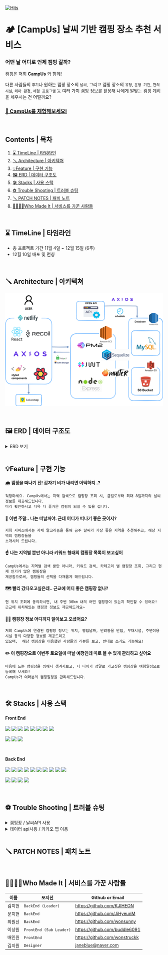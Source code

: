 [![Hits](https://hits.seeyoufarm.com/api/count/incr/badge.svg?url=https%3A%2F%2Fgithub.com%2FHH-campUs%2FcampUs_FE&count_bg=%235185A6&title_bg=%2380A3D6&icon=riseup.svg&icon_color=%23FFFFFF&title=Visitors&edge_flat=false)](https://hits.seeyoufarm.com)

# 🏕️ [CampUs] 날씨 기반 캠핑 장소 추천 서비스

### 어떤 날 어디로 언제 캠핑 갈까?

캠핑은 저희 **CampUs** 와 함께! <br>

다른 사람들의 `후기`나 원하는 캠핑 장소의 `날씨`, 그리고 캠핑 장소의 `유형`, `운영 기간`, `편의 시설`, 
`테마 환경`, `체험 프로그램` 등 여러 가지 캠핑 정보를 활용해 나에게 알맞는 캠핑 계획을 세우시는 건 어떨까요?


  
### [🚗 CampUs를 체험해보세요!](https://camp-us.co.kr/)  

<br/>

## Contents | 목차
1. [⌛ TimeLine | 타임라인](#-timeline-|-타임라인)
2. [🪛 Architecture | 아키텍쳐](#-architecture-|-아키텍쳐)
3. [💡Feature | 구현 기능](#-feature-|-구현-기능)
4. [🖼️ ERD | 데이터 구조도](#-erd-|-데이터-구조도)
5. [🛠️ Stacks | 사용 스택](#-stacks-|-사용-스택)
6. [⚽ Trouble Shooting | 트러블 슈팅](#-trouble-shooting-|-트러블-슈팅)
7. [🪛 PATCH NOTES | 패치 노트](#-patch-notes-|-패치-노트)
8. [👨‍💻👩‍💻Who Made It | 서비스를 가꾼 사람들](#-who-made-it-|-서비스를-가꾼-사람들)

<br/>


## ⌛ TimeLine | 타임라인
- 총 프로젝트 기간 11월 4일 ~ 12월 15일 (6주)
- 12월 10일 배포 및 런칭

<br/>



## 🪛 Architecture | 아키텍쳐

![title](https://github.com/HH-campUs/campUs_FE/blob/master/public/Architecture.png)   

<br/>

## 🖼️ ERD | 데이터 구조도
<details>
  <summary> ERD 보기 </summary>
  <div markdown="1">
    <img src="https://github.com/HH-campUs/campUs_FE/blob/master/public/ERD.png" alt="image">
  </div>
</details>
<br/>

## 💡Feature | 구현 기능

#### 🌧️ 캠핑을 떠나기 전! 갑자기 비가 내리면 어떡하지..?
  ```
  걱정마세요. CampUs에서는 지역 검색으로 캠핑장 조회 시, 금일로부터 최대 8일까지의 날씨 정보를 제공해드립니다. 
  미리 확인하시고 더욱 더 즐거운 캠핑이 되실 수 있을 겁니다.
  ```
#### 🤔 이번 주말.. 나는 떠날꺼야. 근데 어디가 떠나기 좋은 곳이지?
  ```
  저희 서비스에서는 자체 알고리즘을 통해 금주 날씨가 가장 좋은 지역을 추천해주고, 해당 지역의 캠핑장들을 
  소개시켜 드립니다.
  ```
#### ☝ 나는 지역별 뿐만 아니라 키워드 형태의 캠핑장 목록이 보고싶어
  ```
  CampUs에서는 지역별 검색 뿐만 아니라, 키워드 검색, 카테고리 별 캠핑장 조회, 그리고 현재 인기가 많은 캠핑장을 
  제공함으로써, 캠핑들의 선택을 다채롭게 해드립니다.
  ```
#### 🗺️ 빨리 갔다오고싶은데.. 근교에 어디 좋은 캠핑장 없나?
  ```
  현 위치 조회에 동의하시면, 내 주변 30km 내의 어떤 캠핑장이 있는지 확인할 수 있어요!
  근교에 위치해있는 캠핑장 정보도 제공해드려요~
  ```
#### 🙋‍♀️ 캠핑장 정보 어디까지 알아보고 오셨어요?
  ```
  저희 CampUs에 연결된 캠핑장 정보는 위치, 영업날짜, 반려동물 반입, 부대시설, 주변이용시설 등의 다양한 정보를 제공드리고 
  있으며,  해당 캠핑장을 이용했던 사람들의 리뷰를 보고, 반대로 쓰기도 가능해요!
  ```
  
#### ✏️ 이 캠핑장으로 이번주 토요일에 떠날 예정인데 따로 볼 수 있게 관리하고 싶어요
  ```
  마음에 드는 캠핑장을 찜해서 챙겨서보고, 더 나아가 정말로 가고싶은 캠핑장을 여행일정으로 등록해 보세요! 
  CampUs가 여러분의 캠핑일정을 관리해드립니다.
  ```
<br/>


## 🛠️ Stacks | 사용 스택
**Front End**
<br/>
<br/>
<img src="https://img.shields.io/badge/TYPESCRIPT-3178C6?style=for-the-badge&logo=Typescript&logoColor=black"> <img src="https://img.shields.io/badge/REACT-61DAFB?style=for-the-badge&logo=REACT&logoColor=black"> <img src="https://img.shields.io/badge/REACT QUERY-FF4154?style=for-the-badge&logo=React Query&logoColor=white"> <img src="https://img.shields.io/badge/RECOIL-0078D4?style=for-the-badge&logo=RECOIL&logoColor=black"> <img src="https://img.shields.io/badge/STYLED-COMPONENTS-DB7093?style=for-the-badge&logo=STYLEDCOMPONENTS&logoColor=white">
<img src="https://img.shields.io/badge/CSS3-1572B6?style=for-the-badge&logo=CSS3&logoColor=white">
<img src="https://img.shields.io/badge/AXIOS-5A29E4?style=for-the-badge&logo=AXIOS&logoColor=white">
<img src="https://img.shields.io/badge/REACT ROUTER-CA4245?style=for-the-badge&logo=REACTROUTER&logoColor=white">

<img src="https://img.shields.io/badge/Github-181717?style=for-the-badge&logo=GITHUB&logoColor=white"> <img src="https://img.shields.io/badge/VISUAL STUDIO CODE-007ACC?style=for-the-badge&logo=VISUAL STUDIO CODE&logoColor=white"> <img src="https://img.shields.io/badge/Netlify-00C7B7?style=for-the-badge&logo=NETLIFY&logoColor=white">

<br/>

**Back End**
<br/>
<br/>
<img src="https://img.shields.io/badge/TYPESCRIPT-3178C6?style=for-the-badge&logo=Typescript&logoColor=black"> <img src="https://img.shields.io/badge/NODE.JS-339933?style=for-the-badge&logo=NODE.JS&logoColor=black"> <img src="https://img.shields.io/badge/EXPRESS-000000?style=for-the-badge&logo=Express&logoColor=white"> <img src="https://img.shields.io/badge/MYSQL-4479A1?style=for-the-badge&logo=MYSQL&logoColor=white"> <img src="https://img.shields.io/badge/PM2-2B037A?style=for-the-badge&logo=PM2&logoColor=white"> <img src="https://img.shields.io/badge/NGINX-009639?style=for-the-badge&logo=NGINX&logoColor=white"> <img src="https://img.shields.io/badge/JWT-000000?style=for-the-badge&logo=JSON Web Tokens&logoColor=white">
<img src="https://img.shields.io/badge/SEQUELIZE-52B0E7?style=for-the-badge&logo=SEQUELIZE&logoColor=white">
<img src="https://img.shields.io/badge/MULTER-F46519?style=for-the-badge&logo=MULTER&logoColor=white">
<img src="https://img.shields.io/badge/AXIOS-5A29E4?style=for-the-badge&logo=AXIOS&logoColor=white">

<img src="https://img.shields.io/badge/Github-181717?style=for-the-badge&logo=GITHUB&logoColor=white"> <img src="https://img.shields.io/badge/VISUAL STUDIO CODE-007ACC?style=for-the-badge&logo=VISUAL STUDIO CODE&logoColor=white"> <img src="https://img.shields.io/badge/AMAZON EC2-ff9900?style=for-the-badge&logo=AMAZON EC2&logoColor=white"> <img src="https://img.shields.io/badge/AMAZON S3-569A31?style=for-the-badge&logo=AMAZON S3&logoColor=white">

<br/>

## ⚽ Trouble Shooting | 트러블 슈팅
<details>
  <summary> 캠핑장 / 날씨API 사용 </summary>
  <div markdown="2">
<div>

    1. 요구사항

    1) 사용가능한 캠핑장 / 날씨 api 찾기
    2) 서비스 목적에 맞는 api 선별.
    
    2. 선택지
    
    캠핑장 : 공공Data / gocamping.
    날씨 : 공공Data / openWetherAPI / accuweatherAPI
    
    3. 의견 조율/결정
    
    - 캠핑장

    공공data는 전국 캠핑장들을 관리하기 위한 데이터로 판단이 되어 goCamping api를 사용하기로 결정.
    이후 서비스 목적에 맞는 데이터들을 선별해서 사용함.
    
    - 날씨
    
    공공data의 경우 서비스 목적에 맞는 데이터라기 보다는 데이터분석에 알맞는 api로 생각이 되었음.
    (적설량, 5.0m지중온도, 풍속 품질검사 등 데이터가 예보와는 맞지 않다고 판단함)
    accuweather의 경우 예보일이 5일로 openWeather보다 상대적으로 짧아서 최종적으로 openWeatherAPI를 사용하기로 결정.
    
    해외의 api이다 보니 좌표값 설정이 서울로 지정 되어 있어 서비스에 맞게
    전국을 특별/광역시와 도로 나눈 이후 좌표값설정을 통하여 지역에 맞는 날씨와 필요한 데이터 api를 가져옴
    또한 apiCall이 하루 1000건으로 제한이 되어 있어, 프론트에서 계속 호출하는 것이 아닌
    백엔드 서버에 api정보들을 담아서 FE는 BE로 api호출을 하고, BE는 지정된 시간에 api호출을 하여 효율적으로 운영 함.
</div>
  </div>
</details>

<details>
  <summary> 데이터 api사용 / 카카오 맵 이용 </summary>
  <div markdown="3">
<div>

     1. 문제상황

    카카오맵 사용시 X,Y좌표에 캠핑장 좌표가 담기지 않는 에러가 발생함.

    2. 문제해결과정

    1 ) useEffect로 카카오맵이 실행을 하다 보니, 백엔드에서 좌표값을 받아서 변수로 
        처리해 준다 하여도 맵component는 Mount되어 있기 때문에 맵이 동작하지 않는다고 판단.
    2 ) useEffect외부에서 변수(X,Y)가 바뀔때마다 재 랜더링을 할수 있도록 의존성배열에
        변수 값 추가 및 일정기간 이후에 다시 동작하도록 setTimeout함수 구현.
    3 ) 그럼에도 불구하고 동작하지 않고 똑같은 문제가 발생함.
    4 ) 맵component의 좌표 값에 하드코딩으로 숫자를 넣어주면 잘 동작한다는 것을 확인 한 후, 백엔드에서 받아오는 api데이터를 확인 함.
    
    5-1 ) 프론트 : 데이터를 한번에 받아오는 것이 아닌 한번 받아온 데이터를 다시 변수에 담은 후 사용하여 undefined에러가 발생하게 되었고 경로도 맞지 않음을 확인.
    5-2 )백엔드 : 경로 수정이 되었으나 프론트와 소통을 하지 못한 문제가 있었음을 확인.
    6 ) 데이터 경로 수정하여 맵 구현 

    3. 의견조율 및 결정

    1 ) 프론트 에서는 가능하면 데이터를 2중으로 받아오지 않도록 하기로 함.
    2 ) 백엔드 에서는 사소한 경로변경도 소통 후 수정하기로 함.
</div>
  </div>
</details>

<br/>

## 🪛 PATCH NOTES | 패치 노트



<br/>

## 👨‍💻👩‍💻Who Made It | 서비스를 가꾼 사람들
|이름|포지션|Github or Email|
|------|---|----------|
|김지헌|`BackEnd (Leader)`|https://github.com/KJIHEON|
|문지현|`BackEnd`|https://github.com/JiHyeunM|
|최원선|`BackEnd`|https://github.com/wonsunny|
|이상원|`FrontEnd (Sub Leader)`|https://github.com/buddle6091|
|배인원|`FrontEnd`|https://github.com/wonstruckk|
|김지원|`Designer`|janeblue@naver.com|
